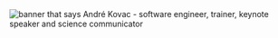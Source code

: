 <img src="https://user-images.githubusercontent.com/1945462/125114404-3a4c9a80-e0ea-11eb-8cbd-8f42f7b4e2d4.jpg" alt="banner that says André Kovac - software engineer, trainer, keynote speaker and science communicator">

<!--
**andrekovac/andrekovac** is a ✨ _special_ ✨ repository because its `README.md` (this file) appears on your GitHub profile.

Here are some ideas to get you started:

- 🔭 I’m currently working on ...
- 🌱 I’m currently learning ...
- 👯 I’m looking to collaborate on ...
- 🤔 I’m looking for help with ...
- 💬 Ask me about ...
- 📫 How to reach me: ...
- 😄 Pronouns: ...
- ⚡ Fun fact: ...
-->
